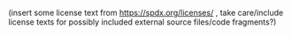 (insert some license text from https://spdx.org/licenses/ , take care/include license texts for possibly included external source files/code fragments?)
